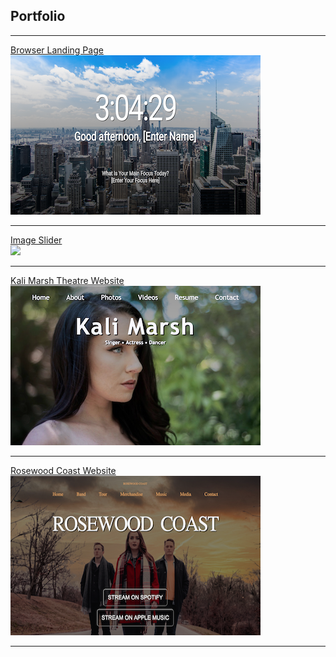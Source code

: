 ## Portfolio

---

[Browser Landing Page](https://zss3.github.io/landing_page/landing)
<br>
<a href= "https://zss3.github.io/landing_page/landing">
<img src="images/landing_image.png"/> </a>

---
[Image Slider](https://zss3.github.io/image_slider/index)
<br>
<a href="https://zss3.github.io/image_slider/index">
<img src="images/image_slider.png"/> </a>

---
[Kali Marsh Theatre Website](https://zss3.github.io/marsh_theatre_website/index)
<br>
<a href="https://zss3.github.io/marsh_theatre_website/index">
<img src="images/kali_site_thumb.png"/> </a>

---
[Rosewood Coast Website](https://zss3.github.io/rosewood_coast_website/Rosewood_Coast)
<br>
<a href="https://zss3.github.io/rosewood_coast_website/Rosewood_Coast"> 
<img src="images/rosewood_coast_thumb.png"/> </a>

---

